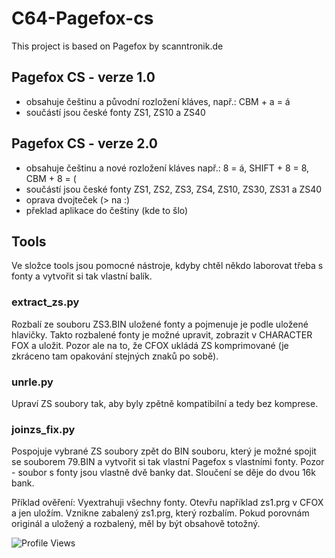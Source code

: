 # C64-Pagefox-cs
This project is based on Pagefox by scanntronik.de

## Pagefox CS - verze 1.0
- obsahuje češtinu a původní rozložení kláves, např.: CBM + a = á
- součástí jsou české fonty ZS1, ZS10 a ZS40

## Pagefox CS - verze 2.0
- obsahuje češtinu a nové rozložení kláves např.: 8 = á, SHIFT + 8 = 8, CBM + 8 = (
- součástí jsou české fonty ZS1, ZS2, ZS3, ZS4, ZS10, ZS30, ZS31 a ZS40
- oprava dvojteček (> na :) 
- překlad aplikace do češtiny (kde to šlo)

## Tools
Ve složce tools jsou pomocné nástroje, kdyby chtěl někdo laborovat třeba s fonty a vytvořit si tak vlastní balík.

### extract_zs.py 
Rozbalí ze souboru ZS3.BIN uložené fonty a pojmenuje je podle uložené hlavičky. Takto rozbalené fonty je možné upravit, zobrazit v CHARACTER FOX a uložit. Pozor ale na to, že CFOX ukládá ZS komprimované (je zkráceno tam opakování stejných znaků po sobě).

### unrle.py
Upraví ZS soubory tak, aby byly zpětně kompatibilní a tedy bez komprese.

### joinzs_fix.py
Pospojuje vybrané ZS soubory zpět do BIN souboru, který je možné spojit se souborem 79.BIN a vytvořit si tak vlastní Pagefox s vlastními fonty. Pozor - soubor s fonty jsou vlastně dvě banky dat. Sloučení se děje do dvou 16k bank.

Příklad ověření: Vyextrahuji všechny fonty. Otevřu například zs1.prg v CFOX a jen uložím. Vznikne zabalený zs1.prg, který rozbalím. Pokud porovnám originál a uložený a rozbalený, měl by být obsahově totožný.


![Profile Views](https://github-vistors-counter.onrender.com/github?username=xinteksik)
